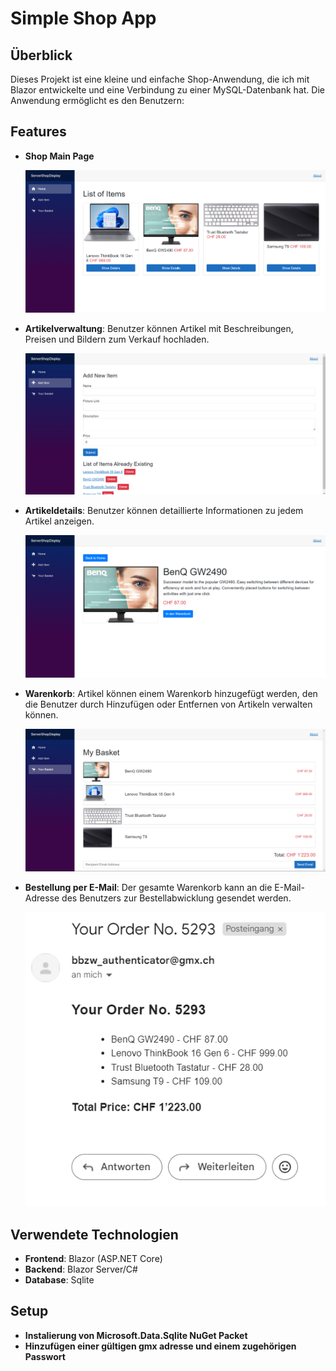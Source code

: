 # Simple Shop App

## Überblick

Dieses Projekt ist eine kleine und einfache Shop-Anwendung, die ich mit Blazor entwickelte und eine Verbindung zu einer MySQL-Datenbank hat. Die Anwendung ermöglicht es den Benutzern:

## Features

- **Shop Main Page**
  
  ![Shop Main Page](https://github.com/FynnPiekarek/ShopDisplay/blob/main/Shop.png)

- **Artikelverwaltung**: Benutzer können Artikel mit Beschreibungen, Preisen und Bildern zum Verkauf hochladen.

  ![Add Item](https://github.com/FynnPiekarek/ShopDisplay/blob/main/AddItem.png)

- **Artikeldetails**: Benutzer können detaillierte Informationen zu jedem Artikel anzeigen.

  ![Item Details](https://github.com/FynnPiekarek/ShopDisplay/blob/main/Details.png)

- **Warenkorb**: Artikel können einem Warenkorb hinzugefügt werden, den die Benutzer durch Hinzufügen oder Entfernen von Artikeln verwalten können.

  ![Shopping Cart](https://github.com/FynnPiekarek/ShopDisplay/blob/main/Basket.png)

- **Bestellung per E-Mail**: Der gesamte Warenkorb kann an die E-Mail-Adresse des Benutzers zur Bestellabwicklung gesendet werden.

  ![Order Email](https://github.com/FynnPiekarek/ShopDisplay/blob/main/OrderEmail.png)

## Verwendete Technologien

- **Frontend**: Blazor (ASP.NET Core)
- **Backend**: Blazor Server/C#
- **Database**: Sqlite

## Setup

- **Instalierung von Microsoft.Data.Sqlite NuGet Packet**
- **Hinzufügen einer gültigen gmx adresse und einem zugehörigen Passwort**